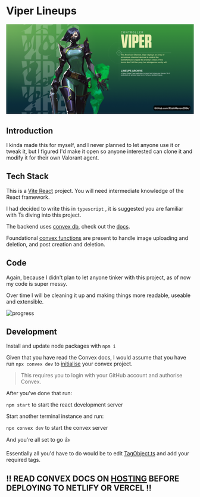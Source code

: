 # Viper Lineups

![viper](public/banner.png)

## Introduction

I kinda made this for myself, and I never planned to let anyone use it or tweak it, but I figured I'd make it open so anyone interested can clone it and modify it for their own Valorant agent.

## Tech Stack

This is a [Vite React](https://vitejs.dev/guide/) project. You will need intermediate knowledge of the React framework.

I had decided to write this in `typescript` , it is suggested you are familiar with Ts diving into this project.

The backend uses [convex db](https://www.convex.dev/), check out the [docs](https://docs.convex.dev/).

Foundational [convex functions](https://docs.convex.dev/functions) are present to handle image uploading and deletion, and  post creation and deletion.

## Code

Again, because I didn't plan to let anyone tinker with this project, as of now my code is super messy.

Over time I will be cleaning it up and making things more readable, useable and extensible.

![progress](https://img.shields.io/badge/Clean_Up-60%25_Cleaned_Up-green?style=for-the-badge&labelColor=252429&color=0e7131)

## Development

Install and update node packages with `npm i`

Given that you have read the Convex docs, I would assume that you have run
`npx convex dev` to [initialise](https://docs.convex.dev/client/react/deployment-urls) your convex project.

> This requires you to login with your GitHub account and authorise Convex.

After you've done that run:

`npm start` to start the react development server

Start another terminal instance and run:

`npx convex dev` to start the convex server

And you're all set to go :+1:

Essentially all you'd have to do would be to edit [TagObject.ts](/src/components/Tags/TagObject.ts) and add your required tags.

## **!! READ CONVEX DOCS ON [HOSTING](https://docs.convex.dev/using/hosting) BEFORE DEPLOYING TO NETLIFY OR VERCEL !!**
